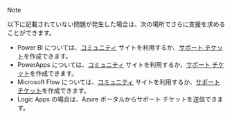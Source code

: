 > [!NOTE]
> 以下に記載されていない問題が発生した場合は、次の場所でさらに支援を求めることができます。
> 
> * Power BI については、[コミュニティ](http://community.powerbi.com/) サイトを利用するか、[サポート チケット](https://powerbi.microsoft.com/support/)を作成できます。
> * PowerApps については、[コミュニティ](https://aka.ms/powerapps-community) サイトを利用するか、[サポート チケット](https://powerapps.microsoft.com/support/)を作成できます。
> * Microsoft Flow については、[コミュニティ](https://go.microsoft.com/fwlink/?LinkID=787467) サイトを利用するか、[サポート チケット](https://go.microsoft.com/fwlink/?LinkID=787479)を作成できます。
> * Logic Apps の場合は、Azure ポータルからサポート チケットを送信できます。
> 
> 

